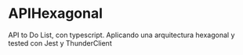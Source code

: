 # APIHexagonal
API to Do List, con typescript. Aplicando una arquitectura hexagonal y tested con Jest y ThunderClient
